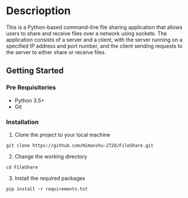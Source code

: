 # Descrioption

This is a Python-based command-line file sharing application that allows users to share and receive files over a network using sockets. The application consists of a server and a client, with the server running on a specified IP address and port number, and the client sending requests to the server to either share or receive files.

## Getting Started

### Pre Requisitories 

* Python 3.5+
* Git

### Installation

1. Clone the project to your local machine 

`git clone https://github.com/Himanshu-2728/FileShare.git `

2. Change the working directory

`cd FileShare `

3. Install the required packages

`pip install -r requirements.txt `
